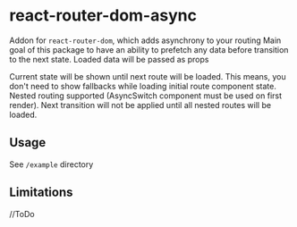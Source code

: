 # react-router-dom-async
Addon for `react-router-dom`, which adds asynchrony to your routing
Main goal of this package to have an ability to prefetch any data before transition to the next state.
Loaded data will be passed as props

Current state will be shown until next route will be loaded.
This means, you don't need to show fallbacks while loading initial route component state.
Nested routing supported (AsyncSwitch component must be used on first render).
Next transition will not be applied until all nested routes will be loaded.

## Usage
See `/example` directory

## Limitations

//ToDo
